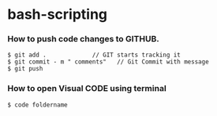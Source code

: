 # bash-scripting

### How to push code changes to GITHUB.

```
$ git add .             // GIT starts tracking it
$ git commit - m " comments"   // Git Commit with message
$ git push

```

### How to open Visual CODE using terminal

```
$ code foldername 

```